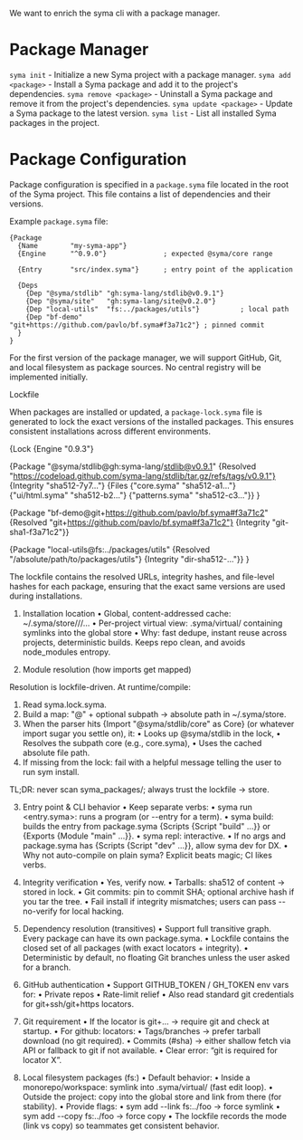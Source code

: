 We want to enrich the syma cli with a package manager.

# Package Manager

`syma init` - Initialize a new Syma project with a package manager.
`syma add <package>` - Install a Syma package and add it to the project's dependencies.
`syma remove <package>` - Uninstall a Syma package and remove it from the project's dependencies.
`syma update <package>` - Update a Syma package to the latest version.
`syma list` - List all installed Syma packages in the project.

# Package Configuration

Package configuration is specified in a `package.syma` file located in the root of the Syma project. This file contains a list of dependencies and their versions.

Example `package.syma` file:

```
{Package
  {Name        "my-syma-app"}
  {Engine      "^0.9.0"}              ; expected @syma/core range

  {Entry       "src/index.syma"}      ; entry point of the application

  {Deps
    {Dep "@syma/stdlib" "gh:syma-lang/stdlib@v0.9.1"}
    {Dep "@syma/site"   "gh:syma-lang/site@v0.2.0"}
    {Dep "local-utils"  "fs:../packages/utils"}          ; local path
    {Dep "bf-demo"      "git+https://github.com/pavlo/bf.syma#f3a71c2"} ; pinned commit
  }
}
```

For the first version of the package manager, we will support GitHub, Git, and local filesystem as package sources. No central registry will be implemented initially.

Lockfile

When packages are installed or updated, a `package-lock.syma` file is generated to lock the exact versions of the installed packages. This ensures consistent installations across different environments.

{Lock
  {Engine "0.9.3"}

  {Package "@syma/stdlib@gh:syma-lang/stdlib@v0.9.1"
    {Resolved "https://codeload.github.com/syma-lang/stdlib/tar.gz/refs/tags/v0.9.1"}
    {Integrity "sha512-7y7…"}
    {Files
      {"core.syma"     "sha512-a1…"}
      {"ui/html.syma"  "sha512-b2…"}
      {"patterns.syma" "sha512-c3…"}}
  }

  {Package "bf-demo@git+https://github.com/pavlo/bf.syma#f3a71c2"
    {Resolved "git+https://github.com/pavlo/bf.syma#f3a71c2"}
    {Integrity "git-sha1-f3a71c2"}}

  {Package "local-utils@fs:../packages/utils"
    {Resolved "/absolute/path/to/packages/utils"}
    {Integrity "dir-sha512-…"}}
}

The lockfile contains the resolved URLs, integrity hashes, and file-level hashes for each package, ensuring that the exact same versions are used during installations.

1) Installation location
   •	Global, content-addressed cache: ~/.syma/store/<algo>/<hash>/…
   •	Per-project virtual view: .syma/virtual/ containing symlinks into the global store
   •	Why: fast dedupe, instant reuse across projects, deterministic builds. Keeps repo clean, and avoids node_modules entropy.

2) Module resolution (how imports get mapped)

Resolution is lockfile-driven. At runtime/compile:
1.	Read syma.lock.syma.
2.	Build a map: "<package>@<locator>" + optional subpath  → absolute path in ~/.syma/store.
3.	When the parser hits
{Import "@syma/stdlib/core" as Core} (or whatever import sugar you settle on), it:
•	Looks up @syma/stdlib in the lock,
•	Resolves the subpath core (e.g., core.syma),
•	Uses the cached absolute file path.
4.	If missing from the lock: fail with a helpful message telling the user to run sym install.

TL;DR: never scan syma_packages/; always trust the lockfile → store.

3) Entry point & CLI behavior
   •	Keep separate verbs:
   •	syma run <entry.syma>: runs a program (or --entry <Term> for a term).
   •	syma build: builds the entry from package.syma {Scripts {Script "build" …}} or {Exports {Module "main" …}}.
   •	syma repl: interactive.
   •	If no args and package.syma has {Scripts {Script "dev" …}}, allow syma dev for DX.
   •	Why not auto-compile on plain syma? Explicit beats magic; CI likes verbs.

4) Integrity verification
   •	Yes, verify now.
   •	Tarballs: sha512 of content → stored in lock.
   •	Git commits: pin to commit SHA; optional archive hash if you tar the tree.
   •	Fail install if integrity mismatches; users can pass --no-verify for local hacking.

5) Dependency resolution (transitives)
   •	Support full transitive graph. Every package can have its own package.syma.
   •	Lockfile contains the closed set of all packages (with exact locators + integrity).
   •	Deterministic by default, no floating Git branches unless the user asked for a branch.

6) GitHub authentication
   •	Support GITHUB_TOKEN / GH_TOKEN env vars for:
   •	Private repos
   •	Rate-limit relief
   •	Also read standard git credentials for git+ssh/git+https locators.

7) Git requirement
   •	If the locator is git+… → require git and check at startup.
   •	For github: locators:
   •	Tags/branches → prefer tarball download (no git required).
   •	Commits (#sha) → either shallow fetch via API or fallback to git if not available.
   •	Clear error: “git is required for locator X”.

8) Local filesystem packages (fs:)
   •	Default behavior:
   •	Inside a monorepo/workspace: symlink into .syma/virtual/ (fast edit loop).
   •	Outside the project: copy into the global store and link from there (for stability).
   •	Provide flags:
   •	sym add --link fs:../foo → force symlink
   •	sym add --copy fs:../foo → force copy
   •	The lockfile records the mode (link vs copy) so teammates get consistent behavior.